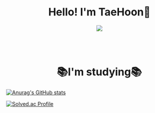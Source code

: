 <div align="center" >
  <h1>Hello! I'm TaeHoon👋</h1>
</div>
<div align="center">
  <img src="https://github.com/taehoondev030/taehoondev030/assets/173651747/60117e2f-4b88-4e22-a753-adec32cb4b6c">
</div>
<br/><br/><br/>
<div align="center" >
  <h1>📚I'm studying📚</h1>
</div>


[![Anurag's GitHub stats](https://github-readme-stats.vercel.app/api?username=taehoondev030&theme=tokyonight)](https://github.com/anuraghazra/github-readme-stats)

[![Solved.ac Profile](http://mazassumnida.wtf/api/v2/generate_badge?boj=taehoon030)](https://solved.ac/taehoon030/)

<!--
**taehoondev030/taehoondev030** is a ✨ _special_ ✨ repository because its `README.md` (this file) appears on your GitHub profile.

Here are some ideas to get you started:

- 🔭 I’m currently working on ...
- 🌱 I’m currently learning ...
- 👯 I’m looking to collaborate on ...
- 🤔 I’m looking for help with ...
- 💬 Ask me about ...
- 📫 How to reach me: ...
- 😄 Pronouns: ...
- ⚡ Fun fact: ...
-->
